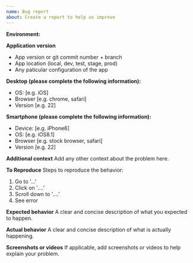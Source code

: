 ```yaml
---
name: Bug report
about: Create a report to help us improve
---
```


**Environment:**

  **Application version**
  
  - App version or git commit number + branch
  - App location (local, dev, test, stage, prod)
  - Any paticular configuration of the app

  **Desktop (please complete the following information):**

  - OS: [e.g. iOS]
  - Browser [e.g. chrome, safari]
  - Version [e.g. 22]

  **Smartphone (please complete the following information):**

  - Device: [e.g. iPhone6]
  - OS: [e.g. iOS8.1]
  - Browser [e.g. stock browser, safari]
  - Version [e.g. 22]

  **Additional context**
  Add any other context about the problem here.

**To Reproduce**
Steps to reproduce the behavior:

1. Go to '...'
2. Click on '....'
3. Scroll down to '....'
4. See error

**Expected behavior**
A clear and concise description of what you expected to happen.

**Actual behavior**
A clear and concise description of what is actually happening.

**Screenshots or videos**
If applicable, add screenshots or videos to help explain your problem.
